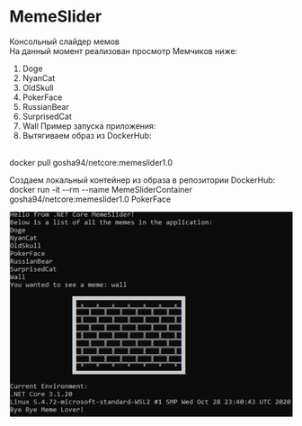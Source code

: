 # MemeSlider
Консольный слайдер мемов
<br>
На данный момент реализован просмотр Мемчиков ниже:
  1) Doge
  2) NyanCat
  3) OldSkull
  4) PokerFace
  5) RussianBear
  6) SurprisedCat
  7) Wall
Пример запуска приложения:
  1) Вытягиваем образ из DockerHub:
  <br>
  docker pull gosha94/netcore:memeslider1.0
  
Создаем локальный контейнер из образа в репозитории DockerHub:
docker run -it --rm --name MemeSliderContainer gosha94/netcore:memeslider1.0 PokerFace


![Image alt](https://github.com/Gosha94/MemeSlider/raw/master/src/MemeSlider.ConsoleApplication/Screenshots/ConsolePreview.png)
